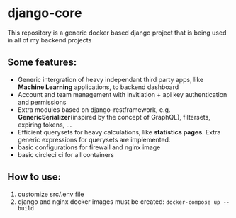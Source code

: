 # django-core

This repository is a generic docker based django project that is being used in all of my backend projects 

## Some features:
* Generic intergration of heavy independant third party apps, like **Machine Learning** applications, to backend dashboard
* Account and team management with invitiation + api key authentication and permissions
* Extra modules based on django-restframework, e.g. **GenericSerializer**(inspired by the concept of GraphQL), filtersets, expiring tokens, ...
* Efficient querysets for heavy calculations, like **statistics pages**. Extra generic expressions for querysets are implemented.
* basic configurations for firewall and nginx image
* basic circleci ci for all containers

## How to use:

1) customize src/.env file
2) django and nginx docker images must be created: ```docker-compose up --build```
